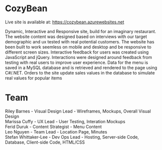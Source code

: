 # CozyBean
Live site is available at:
https://cozybean.azurewebsites.net

Dynamic, Interactive and Responsive site, build for an imaginary restaurant.
The website content was designed based on interviews with our target demographic and ux tested with real potential customers.
The website has been built to work seemless on mobile and desktop and be responsive to different screen sizes.
Interactive feedback for users was created using JavaScript and jQuery.
Interactions were designed around feedback from testing with real users to improve user experience.
Data for the menu is saved in a MySQL database and is retrieved and rendered to the page using C#/.NET.
Orders to the site update sales values in the database to simulate real values for popular items

# Team
Riley Barnes - Visual Design Lead - Wireframes, Mockups, Overall Visual Design
<br />
Marissa Cuffy - UX Lead - User Testing, Interation Mockups
<br />
Ferid Duruk - Content Strategist - Menu Content
<br />
Leo Nguyen - Team Lead - Location Page, Minutes
<br />
Stefan Whittaker-Lee - Dev Ops Lead - Hosting, Server-side Code, Database, Client-side Code, HTML/CSS
